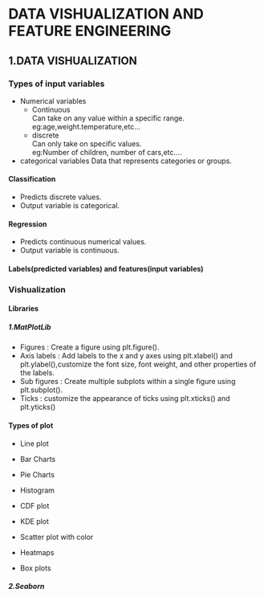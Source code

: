 # DATA VISHUALIZATION AND FEATURE ENGINEERING
## 1.DATA VISHUALIZATION
### Types of input variables
* Numerical variables
  - Continuous\
     Can take on any value within a specific range.\
      eg:age,weight.temperature,etc...
  - discrete\
     Can only take on specific values.\
      eg:Number of children, number of cars,etc....
* categorical variables
    Data that represents categories or groups.
#### Classification 
* Predicts discrete values.
* Output variable is categorical.
#### Regression
* Predicts continuous numerical values.
* Output variable is continuous.
#### Labels(predicted variables) and features(input variables)
### Vishualization
#### Libraries
##### 1.MatPlotLib
  - Figures : Create a figure using plt.figure().
  - Axis labels : Add labels to the x and y axes using plt.xlabel() and plt.ylabel(),customize the font size, font weight, and other properties of the labels.
  - Sub figures : Create multiple subplots within a single figure using plt.subplot().
  - Ticks : customize the appearance of ticks using plt.xticks() and plt.yticks()
#### Types of plot
* Line plot
  
* Bar Charts
* Pie Charts
* Histogram
* CDF plot
* KDE plot
* Scatter plot with color
* Heatmaps
* Box plots

##### 2.Seaborn
